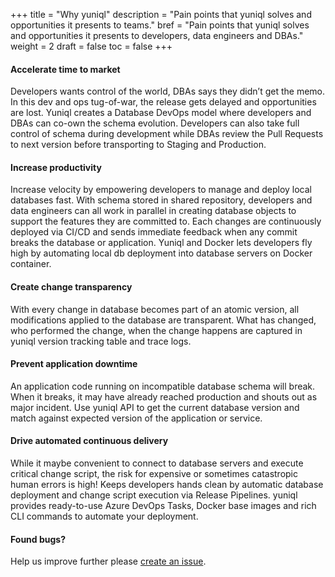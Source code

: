 +++
title = "Why yuniql"
description = "Pain points that yuniql solves and opportunities it presents to teams."
bref = "Pain points that yuniql solves and opportunities it presents to developers, data engineers and DBAs."
weight = 2
draft = false
toc = false
+++

#### Accelerate time to market
Developers wants control of the world, DBAs says they didn’t get the memo. In this dev and ops tug-of-war, the release gets delayed and opportunities are lost. Yuniql creates a Database DevOps model where developers and DBAs can co-own the schema evolution. Developers can also take full control of schema during development while DBAs review the Pull Requests to next version before transporting to Staging and Production.

#### Increase productivity
Increase velocity by empowering developers to manage and deploy local databases fast. With schema stored in shared repository, developers and data engineers can all work in parallel in creating database objects to support the features they are committed to. Each changes are continuously deployed via CI/CD and sends immediate feedback when any commit breaks the database or application. Yuniql and Docker lets developers fly high by automating local db deployment into database servers on Docker container.

#### Create change transparency
With every change in database becomes part of an atomic version, all modifications applied to the database are transparent. What has changed, who performed the change, when the change happens are captured in yuniql version tracking table and trace logs.

#### Prevent application downtime
An application code running on incompatible database schema will break. When it breaks, it may have already reached production and shouts out as major incident. Use yuniql API to get the current database version and match against expected version of the application or service.

#### Drive automated continuous delivery
While it maybe convenient to connect to database servers and execute critical change script, the risk for expensive or sometimes catastropic human errors is high! Keeps developers hands clean by automatic database deployment and change script execution via Release Pipelines. yuniql provides ready-to-use Azure DevOps Tasks, Docker base images and rich CLI commands to automate your deployment.

#### Found bugs?

Help us improve further please [create an issue](https://github.com/rdagumampan/yuniql/issues/new).